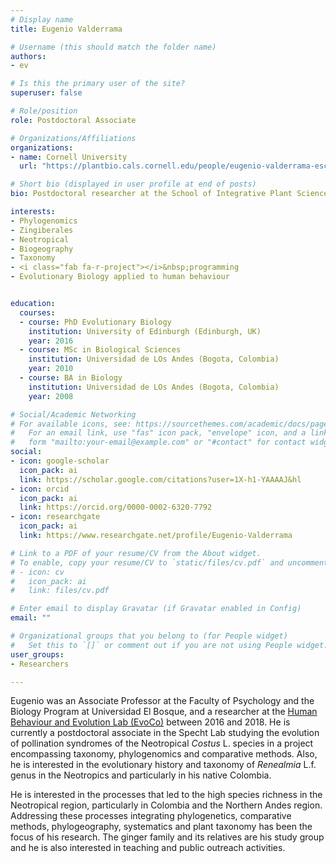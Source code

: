 ```yaml
---
# Display name
title: Eugenio Valderrama

# Username (this should match the folder name)
authors:
- ev

# Is this the primary user of the site?
superuser: false

# Role/position
role: Postdoctoral Associate

# Organizations/Affiliations
organizations:
- name: Cornell University
  url: "https://plantbio.cals.cornell.edu/people/eugenio-valderrama-escallon/"

# Short bio (displayed in user profile at end of posts)
bio: Postdoctoral researcher at the School of Integrative Plant Science, Plant Biology Section, University of Cornell (Ithaca, USA).

interests:
- Phylogenomics
- Zingiberales
- Neotropical
- Biogeography
- Taxonomy
- <i class="fab fa-r-project"></i>&nbsp;programming
- Evolutionary Biology applied to human behaviour


education:
  courses:
  - course: PhD Evolutionary Biology
    institution: University of Edinburgh (Edinburgh, UK)
    year: 2016
  - course: MSc in Biological Sciences
    institution: Universidad de LOs Andes (Bogota, Colombia)
    year: 2010
  - course: BA in Biology
    institution: Universidad de LOs Andes (Bogota, Colombia)
    year: 2008

# Social/Academic Networking
# For available icons, see: https://sourcethemes.com/academic/docs/page-builder/#icons
#   For an email link, use "fas" icon pack, "envelope" icon, and a link in the
#   form "mailto:your-email@example.com" or "#contact" for contact widget.
social:
- icon: google-scholar
  icon_pack: ai
  link: https://scholar.google.com/citations?user=1X-h1-YAAAAJ&hl
- icon: orcid
  icon_pack: ai
  link: https://orcid.org/0000-0002-6320-7792
- icon: researchgate
  icon_pack: ai
  link: https://www.researchgate.net/profile/Eugenio-Valderrama

# Link to a PDF of your resume/CV from the About widget.
# To enable, copy your resume/CV to `static/files/cv.pdf` and uncomment the lines below.
# - icon: cv
#   icon_pack: ai
#   link: files/cv.pdf

# Enter email to display Gravatar (if Gravatar enabled in Config)
email: ""

# Organizational groups that you belong to (for People widget)
#   Set this to `[]` or comment out if you are not using People widget.
user_groups:
- Researchers

---
```


Eugenio was an Associate Professor at the Faculty of Psychology and the Biology Program at Universidad El Bosque, and a researcher at the [Human Behaviour and Evolution Lab (EvoCo)](https://sites.google.com/unbosque.edu.co/EvoCo-es) between 2016 and 2018. He is currently a postdoctoral associate in the Specht Lab studying the evolution of pollination syndromes of the Neotropical *Costus* L. species in a project encompassing taxonomy, phylogenomics and comparative methods. Also, he is interested in the evolutionary history and taxonomy of *Renealmia* L.f. genus in the Neotropics and particularly in his native Colombia.

He is interested in the processes that led to the high species richness in the Neotropical region, particularly in Colombia and the Northern Andes region. Addressing these processes integrating phylogenetics, comparative methods, phylogeography, systematics and plant taxonomy has been the focus of his research. The ginger family and its relatives are his study group and he is also interested in teaching and public outreach activities.
